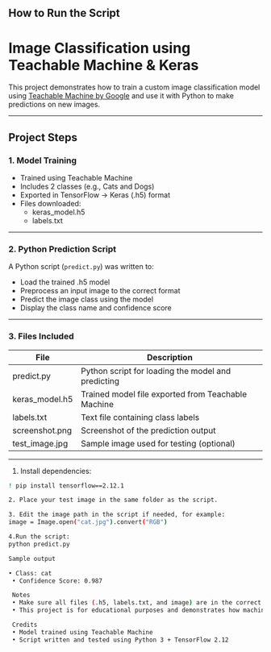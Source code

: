## How to Run the Script
#  Image Classification using Teachable Machine & Keras

This project demonstrates how to train a custom image classification model using [Teachable Machine by Google](https://teachablemachine.withgoogle.com/) and use it with Python to make predictions on new images.

---

##  Project Steps

### 1. Model Training
- Trained using Teachable Machine
- Includes 2 classes (e.g., Cats and Dogs)
- Exported in TensorFlow → Keras (.h5) format
- Files downloaded:
  - keras_model.h5
  - labels.txt

---

### 2. Python Prediction Script

A Python script (`predict.py`) was written to:
- Load the trained .h5 model
- Preprocess an input image to the correct format
- Predict the image class using the model
- Display the class name and confidence score

---

### 3. Files Included

| File               | Description                          |
|--------------------|--------------------------------------|
| predict.py       | Python script for loading the model and predicting |
| keras_model.h5   | Trained model file exported from Teachable Machine |
| labels.txt       | Text file containing class labels    |
| screenshot.png   | Screenshot of the prediction output  |
| test_image.jpg   | Sample image used for testing (optional) |

---
1. Install dependencies:
```bash
! pip install tensorflow==2.12.1

2. Place your test image in the same folder as the script.

3. Edit the image path in the script if needed, for example:
image = Image.open("cat.jpg").convert("RGB")

4.Run the script:
python predict.py

Sample output

• Class: cat
 • Confidence Score: 0.987

 Notes
 • Make sure all files (.h5, labels.txt, and image) are in the correct path.
 • This project is for educational purposes and demonstrates how machine learning can be applied in a simple and intuitive way using Teachable Machine + Keras.

 Credits
 • Model trained using Teachable Machine
 • Script written and tested using Python 3 + TensorFlow 2.12
